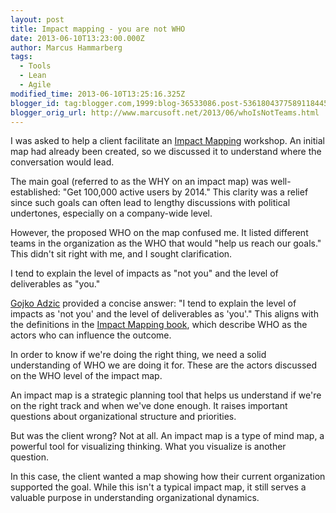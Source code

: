 ```yaml
---
layout: post
title: Impact mapping - you are not WHO
date: 2013-06-10T13:23:00.000Z
author: Marcus Hammarberg
tags:
  - Tools
  - Lean
  - Agile
modified_time: 2013-06-10T13:25:16.325Z
blogger_id: tag:blogger.com,1999:blog-36533086.post-5361804377589118445
blogger_orig_url: http://www.marcusoft.net/2013/06/whoIsNotTeams.html
---
```


I was asked to help a client facilitate an [Impact Mapping](http://impactmapping.org/) workshop. An initial map had already been created, so we discussed it to understand where the conversation would lead.

The main goal (referred to as the WHY on an impact map) was well-established: "Get 100,000 active users by 2014." This clarity was a relief since such goals can often lead to lengthy discussions with political undertones, especially on a company-wide level.

However, the proposed WHO on the map confused me. It listed different teams in the organization as the WHO that would "help us reach our goals." This didn't sit right with me, and I sought clarification.

I tend to explain the level of impacts as "not you" and the level of deliverables as "you."

[Gojko Adzic](http://gojko.net/) provided a concise answer: "I tend to explain the level of impacts as 'not you' and the level of deliverables as 'you'." This aligns with the definitions in the [Impact Mapping book](http://impactmapping.org/book.php), which describe WHO as the actors who can influence the outcome.

In order to know if we're doing the right thing, we need a solid understanding of WHO we are doing it for. These are the actors discussed on the WHO level of the impact map.

An impact map is a strategic planning tool that helps us understand if we're on the right track and when we've done enough. It raises important questions about organizational structure and priorities.

But was the client wrong? Not at all. An impact map is a type of mind map, a powerful tool for visualizing thinking. What you visualize is another question.

In this case, the client wanted a map showing how their current organization supported the goal. While this isn't a typical impact map, it still serves a valuable purpose in understanding organizational dynamics.
